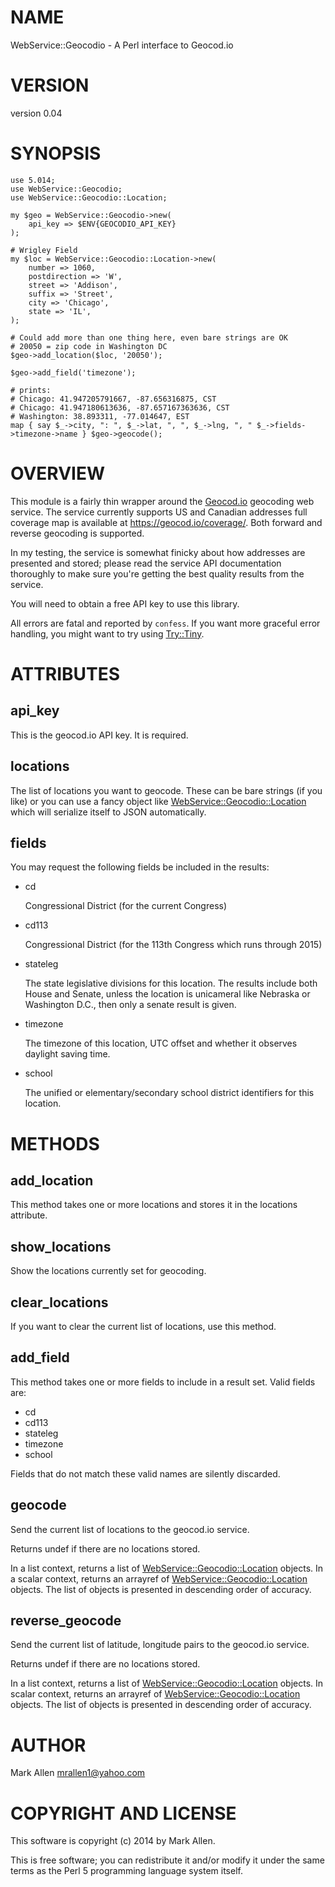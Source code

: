 # NAME

WebService::Geocodio - A Perl interface to Geocod.io

# VERSION

version 0.04

# SYNOPSIS

    use 5.014;
    use WebService::Geocodio;
    use WebService::Geocodio::Location;

    my $geo = WebService::Geocodio->new(
        api_key => $ENV{GEOCODIO_API_KEY}
    );

    # Wrigley Field
    my $loc = WebService::Geocodio::Location->new(
        number => 1060,
        postdirection => 'W',
        street => 'Addison',
        suffix => 'Street',
        city => 'Chicago',
        state => 'IL',
    );

    # Could add more than one thing here, even bare strings are OK
    # 20050 = zip code in Washington DC
    $geo->add_location($loc, '20050');

    $geo->add_field('timezone');

    # prints:
    # Chicago: 41.947205791667, -87.656316875, CST
    # Chicago: 41.947180613636, -87.657167363636, CST
    # Washington: 38.893311, -77.014647, EST
    map { say $_->city, ": ", $_->lat, ", ", $_->lng, ", " $_->fields->timezone->name } $geo->geocode();

# OVERVIEW

This module is a fairly thin wrapper around the [Geocod.io](http://geocod.io)
geocoding web service. The service currently supports US and Canadian addresses full coverage map is available at https://geocod.io/coverage/.  Both forward and reverse geocoding is supported. 

In my testing, the service is somewhat finicky about how addresses are
presented and stored; please read the service API documentation thoroughly 
to make sure you're getting the best quality results from the service.

You will need to obtain a free API key to use this library.

All errors are fatal and reported by `confess`.  If you want more graceful
error handling, you might want to try using [Try::Tiny](http://search.cpan.org/perldoc?Try::Tiny).

# ATTRIBUTES

## api\_key

This is the geocod.io API key. It is required.

## locations

The list of locations you want to geocode.  These can be bare strings (if you like) or
you can use a fancy object like [WebService::Geocodio::Location](http://search.cpan.org/perldoc?WebService::Geocodio::Location) which will serialize
itself to JSON automatically.

## fields

You may request the following fields be included in the results:

- cd

    Congressional District (for the current Congress)

- cd113

    Congressional District (for the 113th Congress which runs through 2015)

- stateleg

    The state legislative divisions for this location. The results include both
    House and Senate, unless the location is unicameral like Nebraska or Washington
    D.C., then only a senate result is given.

- timezone

    The timezone of this location, UTC offset and whether it observes daylight
    saving time.

- school

    The unified or elementary/secondary school district identifiers for this location.

# METHODS

## add\_location

This method takes one or more locations and stores it in the locations attribute.

## show\_locations

Show the locations currently set for geocoding.

## clear\_locations

If you want to clear the current list of locations, use this method.

## add\_field

This method takes one or more fields to include in a result set. Valid fields are:

- cd
- cd113
- stateleg
- timezone
- school

Fields that do not match these valid names are silently discarded. 

## geocode

Send the current list of locations to the geocod.io service.

Returns undef if there are no locations stored.

In a list context, returns a list of [WebService::Geocodio::Location](http://search.cpan.org/perldoc?WebService::Geocodio::Location) objects.
In a scalar context, returns an arrayref of [WebService::Geocodio::Location](http://search.cpan.org/perldoc?WebService::Geocodio::Location)
objects. The list of objects is presented in descending order of accuracy.

## reverse\_geocode

Send the current list of latitude, longitude pairs to the geocod.io service.

Returns undef if there are no locations stored.

In a list context, returns a list of [WebService::Geocodio::Location](http://search.cpan.org/perldoc?WebService::Geocodio::Location) objects.
In scalar context, returns an arrayref of [WebService::Geocodio::Location](http://search.cpan.org/perldoc?WebService::Geocodio::Location) 
objects.  The list of objects is presented in descending order of accuracy.

# AUTHOR

Mark Allen <mrallen1@yahoo.com>

# COPYRIGHT AND LICENSE

This software is copyright (c) 2014 by Mark Allen.

This is free software; you can redistribute it and/or modify it under
the same terms as the Perl 5 programming language system itself.
